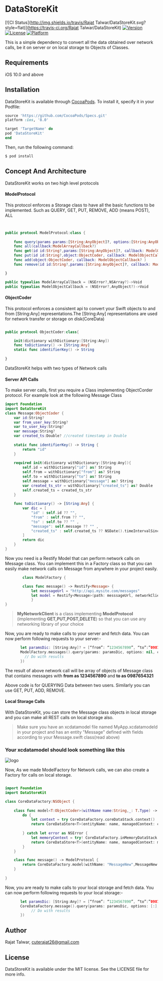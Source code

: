 # DataStoreKit

[![CI Status](http://img.shields.io/travis/Rajat Talwar/DataStoreKit.svg?style=flat)](https://travis-ci.org/Rajat Talwar/DataStoreKit)
[![Version](https://img.shields.io/cocoapods/v/DataStoreKit.svg?style=flat)](http://cocoapods.org/pods/DataStoreKit)
[![License](https://img.shields.io/cocoapods/l/DataStoreKit.svg?style=flat)](http://cocoapods.org/pods/DataStoreKit)
[![Platform](https://img.shields.io/cocoapods/p/DataStoreKit.svg?style=flat)](http://cocoapods.org/pods/DataStoreKit)

This is a simple dependency to convert all the data obtained over network calls, be it on server or on local storage to Objects of Classes.

## Requirements
iOS 10.0 and above

## Installation

DataStoreKit is available through [CocoaPods](http://cocoapods.org). To install
it, specify it in your Podfile:

```ruby
source 'https://github.com/CocoaPods/Specs.git'
platform :ios, '8.0'

target 'TargetName' do
pod 'DataStoreKit'
end
```

Then, run the following command:

```ruby
$ pod install
```

## Concept And Architecture

DataStoreKit works on two high level protocols

#### ModelProtocol

This protocol enforces a Storage class to have all the basic functions to be implemented. Such as QUERY, GET, PUT, REMOVE, ADD (means POST), ALL

```Swift


public protocol ModelProtocol:class {
    
    func query(params params:[String:AnyObject]?, options:[String:AnyObject]?, callback: ModelArrayCallback? )
    func all(callback:ModelArrayCallback?)
    func get(id id:String?,params:[String:AnyObject]?, callback: ModelObjectCallback? )
    func put(id id:String?,object:ObjectCoder, callback: ModelObjectCallback? )
    func add(object:ObjectCoder, callback: ModelObjectCallback? )
    func remove(id id:String?,params:[String:AnyObject]?, callback: ModelObjectCallback? )

}
``` 

```Swift
public typealias ModelArrayCallback = (NSError?,NSArray?)->Void
public typealias ModelObjectCallback = (NSError?,AnyObject?)->Void
```

#### ObjectCoder

This  protocol enforces a consistent api to convert your Swift objects to and from [String:Any] representations.The [String:Any] representations are used for network transfer or storage on disk(CoreData)

```Swift

public protocol ObjectCoder:class{

    init(dictionary withDictionary:[String:Any])
    func toDictionary() -> [String:Any]
    static func identifierKey() -> String
    
}
``` 

DataStoreKit helps with two types of Network calls

#### Server API Calls 

To make server calls, first you require a Class implementing ObjectCorder protocol. For example look at the following Message Class

```Swift
import Foundation
import DataStoreKit
class Message:ObjectCoder {
    var id:String?
    var from_user_key:String?
    var to_user_key:String?
    var message:String?
    var created_ts:Double? //created timestamp in Double
    
    static func identifierKey() -> String {
        return "id"
    }
    
    required init(dictionary withDictionary:[String:Any]){
        self.id = withDictionary["id"] as? String
        self.from = withDictionary["from"] as? String
        self.to = withDictionary["to"] as? String
        self.message = withDictionary["message"] as? String
        var created_ts_str = withDictionary["created_ts"] as? Double
        self.created_ts = created_ts_str
    }
    
    func toDictionary() -> [String:Any] {
        var dic = [
            "id" : self.id ?? "",
            "from" : self.from ?? "",
            "to" : self.to ?? "" ,
            "message": self.message ?? "" ,
            "created_ts" : self.created_ts ?? NSDate().timeIntervalSince1970
        ]
        return dic
    }
}
```

Now you need is a Restify Model that can perform network calls on Message class. You can implement this in a Factory class so that you can easily make network calls on Message from anywhere in your project easily. 

```Swift
        class ModelFactory {

       	class func message() -> Restify<Message> {
        	let messsageUrl = "http://api.mysite.com/messages"
        	let model = Restify<Message>(path: messsageUrl, networkClient: MyNetworkClient()) // 	see note below to know about MyNetworkClient
        	}
}
```
> **MyNetworkClient** is a class implementing **ModelProtocol** (implementing **GET,PUT,POST,DELETE**) so that you can use any networking library of your choice

Now, you are ready to make calls to your server and fetch data. You can now perform following requests to your server:- 

```Swift
	   let paramsDic: [String:Any]? = [“from”: “1234567890”, “to”:”0987654321”]
	   ModelFactory.messages().query(params: paramsDic, options: nil, callback: { (error:NSError?, results:Any?) in
         // Do with results     
       })
```


The result of above network call will be array of objects of Message class that contains messages with **from as 1234567890** and **to as 0987654321**

Above code is for QUERYING Data between two users. Similarly you can use GET, PUT, ADD, REMOVE. 

#### Local Storage Calls 

With DataStoreKit, you can store the Message class objects in local storage and you can make all REST calls on local storage also.

> Make sure you have an xcdatamodel file named MyApp.xcdatamodeld in your project and has an entity "Message" defined with fields according to your Message.swift class(read above)

### Your xcdatamodel should look something like this
![logo](http://i.imgur.com/qNSIcTK.png?1)

Now, As we made ModelFactory for Network calls, we can also create a Factory for calls on local storage.

```Swift

import Foundation
import DataStoreKit

class CoreDataFactory:NSObject {
    
    class func model<T:ObjectCoder>(withName name:String,_: T.Type) -> ModelProtocol{
        do {
            let context = try CoreDataFactory.coreDataStack.context()
            return CoreDataStore<T>(entityName: name, managedContext: context)
            
        } catch let error as NSError {
            let memoryContext = try! CoreDataFactory.inMemoryDataStack.context()
            return CoreDataStore<T>(entityName: name, managedContext: memoryContext)
        }
    }

    class func message() -> ModelProtocol {
        return CoreDataFactory.model(withName: "MessageNew",MessageNew.self)
    }
   
}
```

Now, you are ready to make calls to your local storage and fetch data. You can now perform following requests to your local storage:- 

```Swift
	   let paramsDic: [String:Any]? = [“from”: “1234567890”, “to”:”0987654321”]
	   CoreDataFactory.message().query(params: paramsDic, options: [:], callback: { (error:NSError?, results:Any?) in	
            // Do with results 
       })
```

## Author

Rajat Talwar, cuterajat26@gmail.com

## License

DataStoreKit is available under the MIT license. See the LICENSE file for more info.